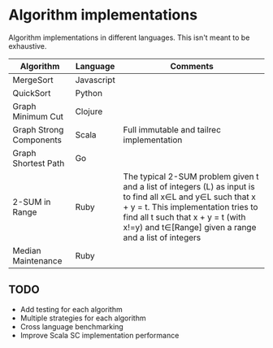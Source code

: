 # Algorithm implementations

Algorithm implementations in different languages. This isn't meant to be exhaustive.

|Algorithm   |Language   |Comments   |
|---|---|---|
|MergeSort   |Javascript   |   |
|QuickSort   |Python   |   |
|Graph Minimum Cut   |Clojure   |   |
|Graph Strong Components   |Scala   |Full immutable and tailrec implementation    |
|Graph Shortest Path   |Go   |   |
|2-SUM in Range   |Ruby   |The typical 2-SUM problem given t and a list of integers (L) as input is to find all x∈L and y∈L such that x + y = t. This implementation tries to find all t such that x + y = t (with x!=y) and t∈[Range] given a range and a list of integers   |
|Median Maintenance   |Ruby   |   |

## TODO
* Add testing for each algorithm
* Multiple strategies for each algorithm
* Cross language benchmarking
* Improve Scala SC implementation performance
